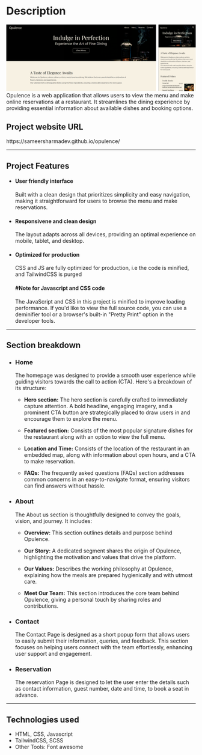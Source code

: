 <h1>Description</h2>
<img src="./Preview.png" alt="Image">
Opulence is a web application that allows users to view the menu and make online reservations at a restaurant. It streamlines the dining experience by providing essential information about available dishes and booking options.
<h2>Project website URL </h2>
https://sameersharmadev.github.io/opulence/
</br>
<hr>

<h2>Project Features</h2>

+ <h4>User friendly interface</h4>
  Built with a clean design that prioritizes simplicity and easy navigation, making it straightforward for users to browse the menu and make reservations.
+ <h4>Responsivene and clean design</h4>
  The layout adapts across all devices, providing an optimal experience on mobile, tablet, and desktop.
+ <h4>Optimized for production</h4>
  CSS and JS are fully optimized for production, i.e  the code is minified, and TailwindCSS is purged
  <h4> #Note for Javascript and CSS code</h4>
  The JavaScript and CSS in this project is minified to improve loading performance. If you'd like to view the full source code, you can use a deminifier tool or a browser's built-in "Pretty Print" option in the developer tools.
<hr>


<h2>Section breakdown</h2>

+ <h3>Home</h3>
  The homepage was designed to provide a smooth user experience while guiding visitors towards the call to action (CTA). Here's a breakdown of its structure:

  + <b>Hero section:</b> The hero section is carefully crafted to immediately capture attention. A bold headline, engaging imagery, and a prominent CTA button are strategically placed to draw users in and encourage them to explore the menu.

  + <b>Featured section:</b> Consists of the most popular signature dishes for the restaurant along with an option to view the full menu.
    
  + <b>Location and Time:</b> Consists of the location of the restaurant in an embedded map, along with information about open hours, and a CTA to make reservation.
    
  + <b>FAQs:</b> The frequently asked questions (FAQs) section addresses common concerns in an easy-to-navigate format, ensuring visitors can find answers without hassle.
 
+ <h3>About</h3>
  The About us section is thoughtfully designed to convey the goals, vision, and journey. It includes:

  + <b>Overview:</b> This section outlines details and purpose behind Opulence.
  
  + <b>Our Story:</b> A dedicated segment shares the origin of Opulence, highlighting the motivation and values that drive the platform.
  + <b>Our Values:</b> Describes the working philosophy at Opulence, explaining how the meals are prepared hygienically and with utmost care.

  + <b>Meet Our Team:</b> This section introduces the core team behind Opulence, giving a personal touch by sharing roles and contributions.
    
+ <h3>Contact</h3>
  The Contact Page is designed as a short popup form that allows users to easily submit their information, queries, and feedback. This section focuses on helping users connect with the team effortlessly, enhancing user support and engagement.

+ <h3>Reservation</h3>
  The reservation Page is designed to let the user enter the details such as contact information, guest number, date and time, to book a seat in advance.
<hr>

<h2>Technologies used</h2>

+ HTML, CSS, Javascript
+ TailwindCSS, SCSS
+ Other Tools: Font awesome

